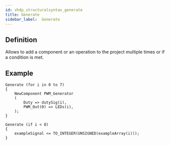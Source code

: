 ```yaml
---
id: vhdp_structuralsyntax_generate
title: Generate
sidebar_label:  Generate
---
```


## Definition

Allows to add a component or an operation to the project multiple times or if a condition is met.

## Example
```vhdp
Generate (for i in 0 to 7) 
{ 
	NewComponent PWM_Generator 
	( 
		Duty => dutySig(i), 
		PWM_Out(0) => LEDs(i), 
	);
}

Generate (if i < 8) 
{ 
	exampleSignal <= TO_INTEGER(UNSIGNED(exampleArray(i)));
}
```

